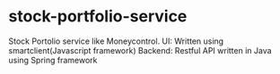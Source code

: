 # stock-portfolio-service
Stock Portolio service like Moneycontrol.
UI: Written using smartclient(Javascript framework)
Backend: Restful API written in Java using Spring framework
